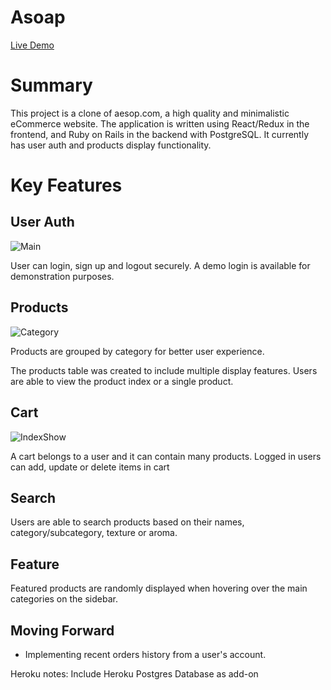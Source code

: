 # Asoap

[Live Demo](https://asoap-e64f48b954a5.herokuapp.com/#/)

# Summary

This project is a clone of aesop.com, a high quality and minimalistic eCommerce website. The application is written using React/Redux in the frontend, and Ruby on Rails in the backend with PostgreSQL. It currently has user auth and products display functionality.


# Key Features

## User Auth

![Main](demo/asoap1.gif)

User can login, sign up and logout securely. A demo login is available for demonstration purposes. 



## Products

![Category](demo/asoap2.gif)

Products are grouped by category for better user experience. 

The products table was created to include multiple display features. Users are able to view the product index or a single product.


## Cart

![IndexShow](demo/asoap3.gif)

A cart belongs to a user and it can contain many products. Logged in users can add, update or delete items in cart


## Search

Users are able to search products based on their names, category/subcategory, texture or aroma.


## Feature

Featured products are randomly displayed when hovering over the main categories on the sidebar.


## Moving Forward

* Implementing recent orders history from a user's account.


Heroku notes:
Include Heroku Postgres Database as add-on
